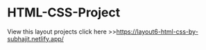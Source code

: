 # HTML-CSS-Project
View this layout projects click here >>https://layout6-html-css-by-subhajit.netlify.app/
